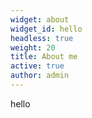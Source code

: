 ```yaml
---
widget: about
widget_id: hello
headless: true
weight: 20
title: About me
active: true
author: admin
---
```

hello